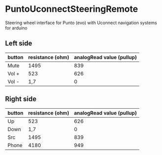 # PuntoUconnectSteeringRemote
Steering wheel interface for Punto (evo) with Uconnect navigation systems for arduino

## Left side

|button|resistance (ohm)|analogRead value (pullup)|
|---|---|---|
|Mute|1495|839|
|Vol +|523|626|
|Vol -|1,7|0|

## Right side

|button|resistance (ohm)|analogRead value (pullup)|
|---|---|---|
|Up|523|626|
|Down|1,7|0|
|Src|1495|839|
|Phone|4180|949|
